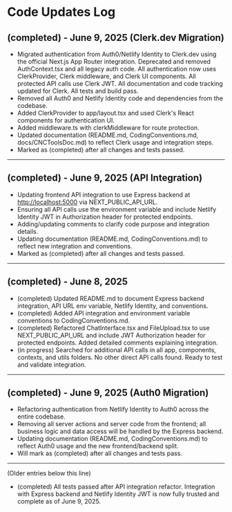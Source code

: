 <!--
 * codeupdates.md
 * Updated: 09/06/2025
 * Author: Deej Potter
 * Description: Log of all major codebase changes, especially authentication and API integration migrations. Used by AI agents and developers to track progress and ensure all changes are tested and documented.
 Delete completed entries to keep the log current. Keep the last 5 entries for reference.
-->
# Code Updates Log

## (completed) - June 9, 2025 (Clerk.dev Migration)

- Migrated authentication from Auth0/Netlify Identity to Clerk.dev using the official Next.js App Router integration. Deprecated and removed AuthContext.tsx and all legacy auth code. All authentication now uses ClerkProvider, Clerk middleware, and Clerk UI components. All protected API calls use Clerk JWT. All documentation and code tracking updated for Clerk. All tests and build pass.
- Removed all Auth0 and Netlify Identity code and dependencies from the codebase.
- Added ClerkProvider to app/layout.tsx and used Clerk's React components for authentication UI.
- Added middleware.ts with clerkMiddleware for route protection.
- Updated documentation (README.md, CodingConventions.md, docs/CNCToolsDoc.md) to reflect Clerk usage and integration steps.
- Marked as (completed) after all changes and tests passed.

---

## (completed) - June 9, 2025 (API Integration)

- Updating frontend API integration to use Express backend at <http://localhost:5000> via NEXT_PUBLIC_API_URL.
- Ensuring all API calls use the environment variable and include Netlify Identity JWT in Authorization header for protected endpoints.
- Adding/updating comments to clarify code purpose and integration details.
- Updating documentation (README.md, CodingConventions.md) to reflect new integration and conventions.
- Marked as (completed) after all changes and tests passed.

---

## (completed) - June 8, 2025

- (completed) Updated README.md to document Express backend integration, API URL env variable, Netlify Identity, and conventions.
- (completed) Added API integration and environment variable conventions to CodingConventions.md.
- (completed) Refactored ChatInterface.tsx and FileUpload.tsx to use NEXT_PUBLIC_API_URL and include JWT Authorization header for protected endpoints. Added detailed comments explaining integration.
- (in progress) Searched for additional API calls in all app, components, contexts, and utils folders. No other direct API calls found. Ready to test and validate integration.

---

## (completed) - June 9, 2025 (Auth0 Migration)

- Refactoring authentication from Netlify Identity to Auth0 across the entire codebase.
- Removing all server actions and server code from the frontend; all business logic and data access will be handled by the Express backend.
- Updating documentation (README.md, CodingConventions.md) to reflect Auth0 usage and the new frontend/backend split.
- Will mark as (completed) after all changes and tests pass.

---

(Older entries below this line)

- (completed) All tests passed after API integration refactor. Integration with Express backend and Netlify Identity JWT is now fully trusted and complete as of June 9, 2025.
